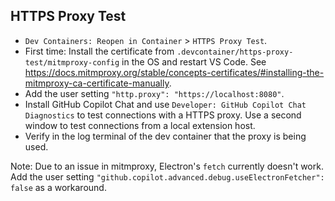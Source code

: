 ## HTTPS Proxy Test

- `Dev Containers: Reopen in Container` > `HTTPS Proxy Test`.
- First time: Install the certificate from `.devcontainer/https-proxy-test/mitmproxy-config` in the OS and restart VS Code. See https://docs.mitmproxy.org/stable/concepts-certificates/#installing-the-mitmproxy-ca-certificate-manually.
- Add the user setting `"http.proxy": "https://localhost:8080"`.
- Install GitHub Copilot Chat and use `Developer: GitHub Copilot Chat Diagnostics` to test connections with a HTTPS proxy. Use a second window to test connections from a local extension host.
- Verify in the log terminal of the dev container that the proxy is being used.

Note: Due to an issue in mitmproxy, Electron's `fetch` currently doesn't work. Add the user setting `"github.copilot.advanced.debug.useElectronFetcher": false` as a workaround.